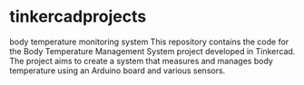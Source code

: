 # tinkercadprojects
body temperature monitoring system
This repository contains the code for the Body Temperature Management System project developed in Tinkercad. The project aims to create a system that measures and manages body temperature using an Arduino board and various sensors.
